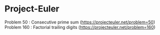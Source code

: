 # Project-Euler
Problem 50 : Consecutive prime sum (https://projecteuler.net/problem=50)
Problem 160 : Factorial trailing digits (https://projecteuler.net/problem=160)

